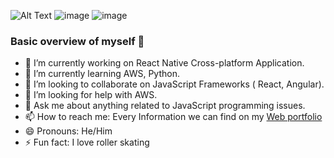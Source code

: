 

![Alt Text](https://en.bloggif.com/tmp/1b244f5354d1e81637bb1b5165baaf2b/text.gif?1631050856)
![image](https://user-images.githubusercontent.com/54970142/132416089-2b1e08c5-1f89-42ef-b15b-5028585a2573.png)
![image](https://cdn2.iconfinder.com/data/icons/social-media-2285/512/1_Linkedin_unofficial_colored_svg-512.png)
### Basic overview of myself 👋

- 🔭 I’m currently working on React Native Cross-platform Application.
- 🌱 I’m currently learning AWS, Python.
- 👯 I’m looking to collaborate on JavaScript Frameworks ( React, Angular).
- 🤔 I’m looking for help with AWS.
- 💬 Ask me about anything related to JavaScript programming issues.
- 📫 How to reach me: Every Information we can find on my [Web portfolio](https://www.kamyabrouhifar.ca)
- 😄 Pronouns: He/Him
- ⚡ Fun fact: I love roller skating 

